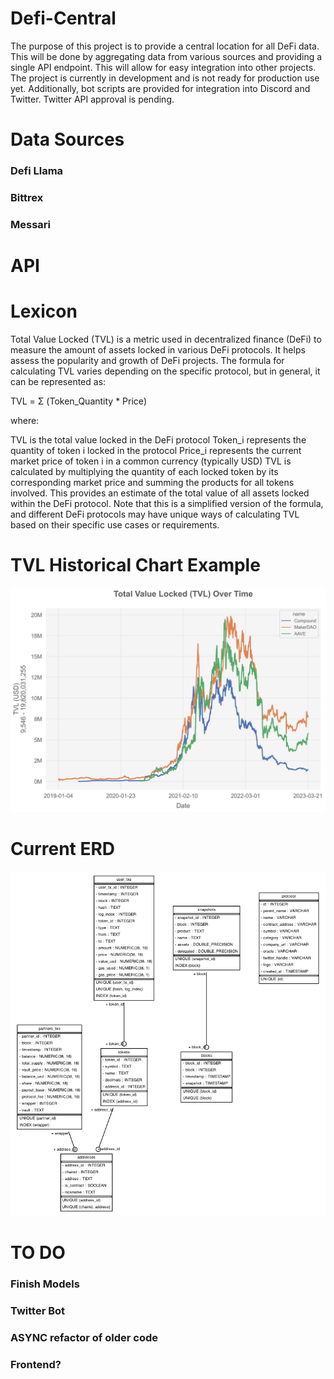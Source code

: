 # Defi-Central

The purpose of this project is to provide a central location for all DeFi data. This will be done by aggregating data from various sources and providing a single API endpoint. This will allow for easy integration into other projects. The project is currently in development and is not ready for production use yet.  Additionally, bot scripts are provided for integration into Discord and Twitter. Twitter API approval is pending.



# Data Sources

### Defi Llama

### Bittrex
### Messari

# API



# Lexicon

Total Value Locked (TVL) is a metric used in decentralized finance (DeFi) to measure the amount of assets locked in various DeFi protocols. It helps assess the popularity and growth of DeFi projects. The formula for calculating TVL varies depending on the specific protocol, but in general, it can be represented as:

TVL = Σ (Token_Quantity \* Price)

where:

TVL is the total value locked in the DeFi protocol
Token_i represents the quantity of token i locked in the protocol
Price_i represents the current market price of token i in a common currency (typically USD)
TVL is calculated by multiplying the quantity of each locked token by its corresponding market price and summing the products for all tokens involved. This provides an estimate of the total value of all assets locked within the DeFi protocol. Note that this is a simplified version of the formula, and different DeFi protocols may have unique ways of calculating TVL based on their specific use cases or requirements.


# TVL Historical Chart Example

![](https://github.com/Luca-Blight/Defi-Central/blob/main/tvl_over_time.png)

# Current ERD

![](https://github.com/Luca-Blight/Defi-Central/blob/main/app/scripts/DeFi%20ERD.png)


# TO DO

### Finish Models

### Twitter Bot

### ASYNC refactor of older code

### Frontend?
